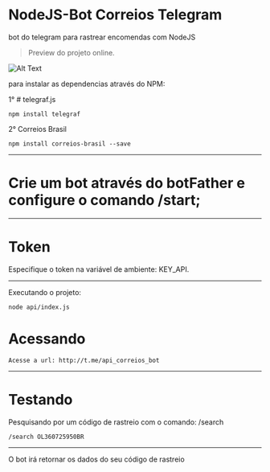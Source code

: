 
# NodeJS-Bot Correios Telegram
bot do telegram para rastrear encomendas com NodeJS


> Preview do projeto online.

![Alt Text](https://github.com/FVitor7/Bot-do-telegram-para-rastrear-Codigo-dos-Correios/raw/main/Preview.gif)


para instalar as dependencias através do NPM:

1° # telegraf.js
```
npm install telegraf
```

2° Correios Brasil
```
npm install correios-brasil --save
```
___
# Crie um bot através do botFather e configure o comando /start;
___
# Token
Especifique o token na variável de ambiente: KEY_API.
___
Executando o projeto:
```
node api/index.js
```
# Acessando
```
Acesse a url: http://t.me/api_correios_bot
```
___
# Testando

Pesquisando por um código de rastreio com o comando: /search
```
/search OL360725950BR
```
___
O bot irá retornar os dados do seu código de rastreio

